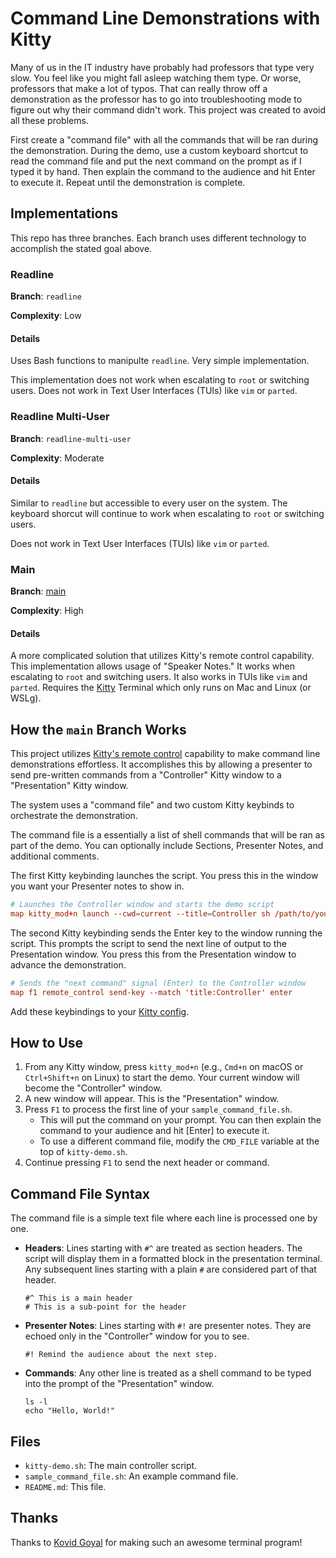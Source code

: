 # Command Line Demonstrations with Kitty

Many of us in the IT industry have probably had professors that type very slow. You feel like you might fall asleep watching them type. Or worse, professors that make a lot of typos. That can really throw off a demonstration as the professor has to go into troubleshooting mode to figure out why their command didn't work. This project was created to avoid all these problems.

First create a "command file" with all the commands that will be ran during the demonstration. During the demo, use a custom keyboard shortcut to read the command file and put the next command on the prompt as if I typed it by hand. Then explain the command to the audience and hit Enter to execute it. Repeat until the demonstration is complete.

## Implementations

This repo has three branches. Each branch uses different technology to accomplish the stated goal above.

### Readline

**Branch**: `readline`

**Complexity**: Low

#### Details

Uses Bash functions to manipulte `readline`. Very simple implementation.

This implementation does not work when escalating to `root` or switching users. Does not work in Text User Interfaces (TUIs) like `vim` or `parted`.

### Readline Multi-User

**Branch**: `readline-multi-user`

**Complexity**: Moderate

#### Details

Similar to `readline` but accessible to every user on the system. The keyboard shorcut will continue to work when escalating to `root` or switching users.

Does not work in Text User Interfaces (TUIs) like `vim` or `parted`.

### Main

**Branch**: [main](https://github.com/seantwie03/cli_demos)

**Complexity**: High

#### Details

A more complicated solution that utilizes Kitty's remote control capability. This implementation allows usage of "Speaker Notes." It works when escalating to `root` and switching users. It also works in TUIs like `vim` and `parted`. Requires the [Kitty](https://sw.kovidgoyal.net/kitty/) Terminal which only runs on Mac and Linux (or WSLg).

## How the `main` Branch Works

This project utilizes [Kitty's remote control](https://sw.kovidgoyal.net/kitty/overview/#remote-control) capability to make command line demonstrations effortless. It accomplishes this by allowing a presenter to send pre-written commands from a "Controller" Kitty window to a "Presentation" Kitty window.

The system uses a "command file" and two custom Kitty keybinds to orchestrate the demonstration.

The command file is a essentially a list of shell commands that will be ran as part of the demo. You can optionally include Sections, Presenter Notes, and additional comments.

The first Kitty keybinding launches the script. You press this in the window you want your Presenter notes to show in.

```~/.config/kitty/kitty.conf
# Launches the Controller window and starts the demo script
map kitty_mod+n launch --cwd=current --title=Controller sh /path/to/your/kitty-demo/kitty-demo.sh
```

The second Kitty keybinding sends the Enter key to the window running the script. This prompts the script to send the next line of output to the Presentation window. You press this from the Presentation window to advance the demonstration.

```~/.config/kitty/kitty.conf
# Sends the "next command" signal (Enter) to the Controller window
map f1 remote_control send-key --match 'title:Controller' enter
```

Add these keybindings to your [Kitty config](https://sw.kovidgoyal.net/kitty/conf/).

## How to Use

1.  From any Kitty window, press `kitty_mod+n` (e.g., `Cmd+n` on macOS or `Ctrl+Shift+n` on Linux) to start the demo. Your current window will become the "Controller" window.
2.  A new window will appear. This is the "Presentation" window.
3.  Press `F1` to process the first line of your `sample_command_file.sh`.
    - This will put the command on your prompt. You can then explain the command to your audience and hit [Enter] to execute it.
    - To use a different command file, modify the `CMD_FILE` variable at the top of `kitty-demo.sh`.
4.  Continue pressing `F1` to send the next header or command.

## Command File Syntax

The command file is a simple text file where each line is processed one by one.

*   **Headers**: Lines starting with `#^` are treated as section headers. The script will display them in a formatted block in the presentation terminal. Any subsequent lines starting with a plain `#` are considered part of that header.
    ```
    #^ This is a main header
    # This is a sub-point for the header
    ```
*   **Presenter Notes**: Lines starting with `#!` are presenter notes. They are echoed only in the "Controller" window for you to see.
    ```
    #! Remind the audience about the next step.
    ```
*   **Commands**: Any other line is treated as a shell command to be typed into the prompt of the "Presentation" window.
    ```
    ls -l
    echo "Hello, World!"
    ```

## Files

*   `kitty-demo.sh`: The main controller script.
*   `sample_command_file.sh`: An example command file.
*   `README.md`: This file.

## Thanks

Thanks to [Kovid Goyal](https://sw.kovidgoyal.net/kitty/support/) for making such an awesome terminal program!
